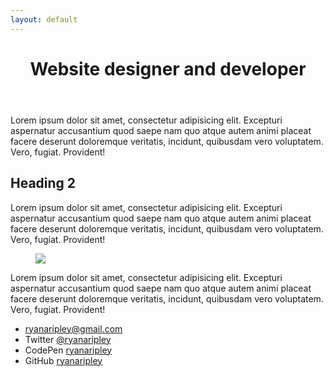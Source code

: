 ```yaml
---
layout: default
---
```


  
  <header class="page-header"> 
    <h1 class="page-title">Website designer and developer</h1>
  </header>
  <p>Lorem ipsum dolor sit amet, consectetur adipisicing elit. Excepturi aspernatur accusantium quod saepe nam quo atque autem animi placeat facere deserunt doloremque veritatis, incidunt, quibusdam vero voluptatem. Vero, fugiat. Provident!</p>

  <h2>Heading 2</h2>
  <p>Lorem ipsum dolor sit amet, consectetur adipisicing elit. Excepturi aspernatur accusantium quod saepe nam quo atque autem animi placeat facere deserunt doloremque veritatis, incidunt, quibusdam vero voluptatem. Vero, fugiat. Provident!</p>
  <figure>
    <img src="http://placehold.it/1400x900" />
  </figure>
  <p>Lorem ipsum dolor sit amet, consectetur adipisicing elit. Excepturi aspernatur accusantium quod saepe nam quo atque autem animi placeat facere deserunt doloremque veritatis, incidunt, quibusdam vero voluptatem. Vero, fugiat. Provident!</p>

  <ul class="contact">
    <li><a href="mailto:ryanaripley@gmail.com">ryanaripley@gmail.com</a></li>
    <li>Twitter <a href="https://twitter.com/ryanaripley">@ryanaripley</a></li>
    <li>CodePen <a href="http://codepen.io/ryanaripley/">ryanaripley</a></li>
    <li>GitHub <a href="https://github.com/ryanaripley">ryanaripley</a></li>
  </ul>

